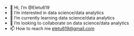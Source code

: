 - 👋 Hi, I’m @Eletu619
- 👀 I’m interested in data science/data analytics
- 🌱 I’m currently learning data science/data analytics
- 💞️ I’m looking to collaborate on data science/data analytics
- 📫 How to reach me eletu619@gmail.com
<!---
Eletu619/Eletu619 is a ✨ special ✨ repository because its `README.md` (this file) appears on your GitHub profile.
You can click the Preview link to take a look at your changes.
--->
